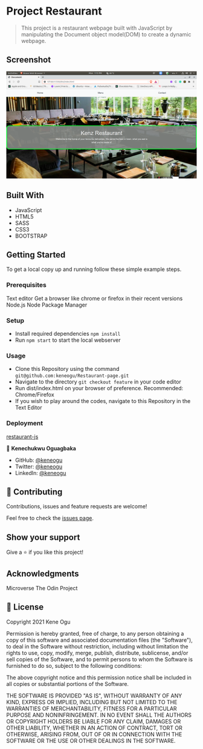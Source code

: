 # Project Restaurant

> This project is a restaurant webpage built with JavaScript by manipulating the Document object model(DOM) to create a dynamic webpage.

## Screenshot

![App screenshot](src/images/screenshot.png)

## Built With

- JavaScript
- HTML5
- SASS
- CSS3
- BOOTSTRAP

## Getting Started

To get a local copy up and running follow these simple example steps.

### Prerequisites

Text editor
Get a browser like chrome or firefox in their recent versions
Node.js
Node Package Manager

### Setup

- Install required dependencies `npm install`
- Run `npm start` to start the local webserver

### Usage

- Clone this Repository using the command `git@github.com:keneogu/Restaurant-page.git`
- Navigate to the directory `git checkout feature` in your code editor
- Run dist/index.html on your browser of preference. Recommended: Chrome/Firefox
- If you wish to play around the codes, navigate to this Repository in the Text Editor

### Deployment

[restaurant-js](https://keneogu.github.io/Restaurant-page/)

👤 **Kenechukwu Oguagbaka**

- GitHub: [@keneogu](https://github.com/keneogu)
- Twitter: [@keneogu](https://twitter.com/keneogu)
- LinkedIn: [@keneogu](https://www.linkedin.com/in/kene-ogu/)

## 🤝 Contributing

Contributions, issues and feature requests are welcome!

Feel free to check the [issues page](https://github.com/keneogu/Restaurant-page/issues).

## Show your support

Give a ⭐️ if you like this project!

## Acknowledgments

Microverse
The Odin Project

## 📝 License

Copyright 2021 Kene Ogu

Permission is hereby granted, free of charge, to any person obtaining a copy of this software and associated documentation files (the "Software"), to deal in the Software without restriction, including without limitation the rights to use, copy, modify, merge, publish, distribute, sublicense, and/or sell copies of the Software, and to permit persons to whom the Software is furnished to do so, subject to the following conditions:

The above copyright notice and this permission notice shall be included in all copies or substantial portions of the Software.

THE SOFTWARE IS PROVIDED "AS IS", WITHOUT WARRANTY OF ANY KIND, EXPRESS OR IMPLIED, INCLUDING BUT NOT LIMITED TO THE WARRANTIES OF MERCHANTABILITY, FITNESS FOR A PARTICULAR PURPOSE AND NONINFRINGEMENT. IN NO EVENT SHALL THE AUTHORS OR COPYRIGHT HOLDERS BE LIABLE FOR ANY CLAIM, DAMAGES OR OTHER LIABILITY, WHETHER IN AN ACTION OF CONTRACT, TORT OR OTHERWISE, ARISING FROM, OUT OF OR IN CONNECTION WITH THE SOFTWARE OR THE USE OR OTHER DEALINGS IN THE SOFTWARE.
